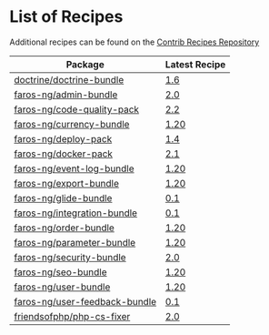 # List of Recipes

Additional recipes can be found on the [Contrib Recipes Repository](https://github.com/symfony/recipes-contrib/blob/flex/main/RECIPES.md)

| Package | Latest Recipe |
| --- | --- |
| [doctrine/doctrine-bundle](https://packagist.org/packages/doctrine/doctrine-bundle) | [1.6](doctrine/doctrine-bundle/1.6) |
| [faros-ng/admin-bundle](https://packagist.org/packages/faros-ng/admin-bundle) | [2.0](faros-ng/admin-bundle/2.0) |
| [faros-ng/code-quality-pack](https://packagist.org/packages/faros-ng/code-quality-pack) | [2.2](faros-ng/code-quality-pack/2.2) |
| [faros-ng/currency-bundle](https://packagist.org/packages/faros-ng/currency-bundle) | [1.20](faros-ng/currency-bundle/1.20) |
| [faros-ng/deploy-pack](https://packagist.org/packages/faros-ng/deploy-pack) | [1.4](faros-ng/deploy-pack/1.4) |
| [faros-ng/docker-pack](https://packagist.org/packages/faros-ng/docker-pack) | [2.1](faros-ng/docker-pack/2.1) |
| [faros-ng/event-log-bundle](https://packagist.org/packages/faros-ng/event-log-bundle) | [1.20](faros-ng/event-log-bundle/1.20) |
| [faros-ng/export-bundle](https://packagist.org/packages/faros-ng/export-bundle) | [1.20](faros-ng/export-bundle/1.20) |
| [faros-ng/glide-bundle](https://packagist.org/packages/faros-ng/glide-bundle) | [0.1](faros-ng/glide-bundle/0.1) |
| [faros-ng/integration-bundle](https://packagist.org/packages/faros-ng/integration-bundle) | [0.1](faros-ng/integration-bundle/0.1) |
| [faros-ng/order-bundle](https://packagist.org/packages/faros-ng/order-bundle) | [1.20](faros-ng/order-bundle/1.20) |
| [faros-ng/parameter-bundle](https://packagist.org/packages/faros-ng/parameter-bundle) | [1.20](faros-ng/parameter-bundle/1.20) |
| [faros-ng/security-bundle](https://packagist.org/packages/faros-ng/security-bundle) | [2.0](faros-ng/security-bundle/2.0) |
| [faros-ng/seo-bundle](https://packagist.org/packages/faros-ng/seo-bundle) | [1.20](faros-ng/seo-bundle/1.20) |
| [faros-ng/user-bundle](https://packagist.org/packages/faros-ng/user-bundle) | [1.20](faros-ng/user-bundle/1.20) |
| [faros-ng/user-feedback-bundle](https://packagist.org/packages/faros-ng/user-feedback-bundle) | [0.1](faros-ng/user-feedback-bundle/0.1) |
| [friendsofphp/php-cs-fixer](https://packagist.org/packages/friendsofphp/php-cs-fixer) | [2.0](friendsofphp/php-cs-fixer/2.0) |